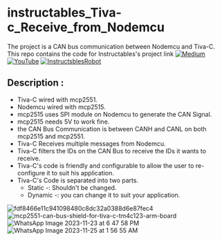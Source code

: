 # instructables_Tiva-c_Receive_from_Nodemcu
The project is a CAN bus communication between Nodemcu and Tiva-C. This repo contains the code for Instructables's project link
[![Medium](https://img.shields.io/badge/Medium-12100E?style=for-the-badge&logo=medium&logoColor=white)](https://medium.com/@abdu.ya74/can-bus-communication-7589402276bd)
[![YouTube](https://img.shields.io/badge/YouTube-%23FF0000.svg?style=for-the-badge&logo=YouTube&logoColor=white)](https://www.youtube.com/watch?v=lWWCg1qRbLw)
[![InstructsblesRobot](https://github.com/Abdulrahman-Yasser/instructables_Tiva-c_Receive_from_Nodemcu/assets/63866803/a6c7a684-72c2-4748-8192-df2356213d74)](https://www.instructables.com/CAN-Communication-Bus-Between-TIVA-C-and-Nodemcu/)

## Description :

- Tiva-C wired with mcp2551.
- Nodemcu wired with mcp2515.
- mcp2515 uses SPI module on Nodemcu to generate the CAN Signal.
- mcp2515 needs 5V to work fine.
- the CAN Bus Communication is between CANH and CANL on both mcp2515 and mcp2551.
- Tiva-C Receives multiple messages from Nodemcu.
- Tiva-C filters the IDs on the CAN Bus to receive the IDs it wants to receive.
- Tiva-C's code is friendly and configurable to allow the user to re-configure it to suit his application.
- Tiva-C's Code is separated into two parts. 
    - Static -: Shouldn't be changed.
    - Dynamic -: you can change it to suit your application.

![fdf8466e11c941098480c8dc32a0388d6e87fec4](https://github.com/Abdulrahman-Yasser/instructables_Tiva-c_Receive_from_Nodemcu/assets/63866803/4316e8ee-6152-44d8-8663-757751337b50)
![mcp2551-can-bus-shield-for-tiva-c-tm4c123-arm-board](https://github.com/Abdulrahman-Yasser/instructables_Tiva-c_Receive_from_Nodemcu/assets/63866803/7be3a25b-91c5-4c4f-8cda-5541318d8c62)
![WhatsApp Image 2023-11-23 at 6 47 58 PM](https://github.com/Abdulrahman-Yasser/instructables_Tiva-c_Receive_from_Nodemcu/assets/63866803/7570e75e-b2ad-421d-aff5-b8730c4d6398)
![WhatsApp Image 2023-11-25 at 1 56 55 AM](https://github.com/Abdulrahman-Yasser/instructables_Tiva-c_Receive_from_Nodemcu/assets/63866803/1f9a1e19-91de-483d-a4ff-0c0876625fdb)
